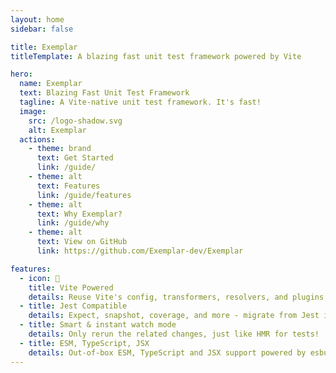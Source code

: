 ```yaml
---
layout: home
sidebar: false

title: Exemplar
titleTemplate: A blazing fast unit test framework powered by Vite

hero:
  name: Exemplar
  text: Blazing Fast Unit Test Framework
  tagline: A Vite-native unit test framework. It's fast!
  image:
    src: /logo-shadow.svg
    alt: Exemplar
  actions:
    - theme: brand
      text: Get Started
      link: /guide/
    - theme: alt
      text: Features
      link: /guide/features
    - theme: alt
      text: Why Exemplar?
      link: /guide/why
    - theme: alt
      text: View on GitHub
      link: https://github.com/Exemplar-dev/Exemplar

features:
  - icon: 🖖
    title: Vite Powered
    details: Reuse Vite's config, transformers, resolvers, and plugins - consistent across your app and tests.
  - title: Jest Compatible
    details: Expect, snapshot, coverage, and more - migrate from Jest is straightforward.
  - title: Smart & instant watch mode
    details: Only rerun the related changes, just like HMR for tests!
  - title: ESM, TypeScript, JSX
    details: Out-of-box ESM, TypeScript and JSX support powered by esbuild
---
```

